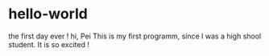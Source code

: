 # hello-world
the first day ever !
hi, Pei
This is my first programm, since I was a high shool student.
It is so excited !
